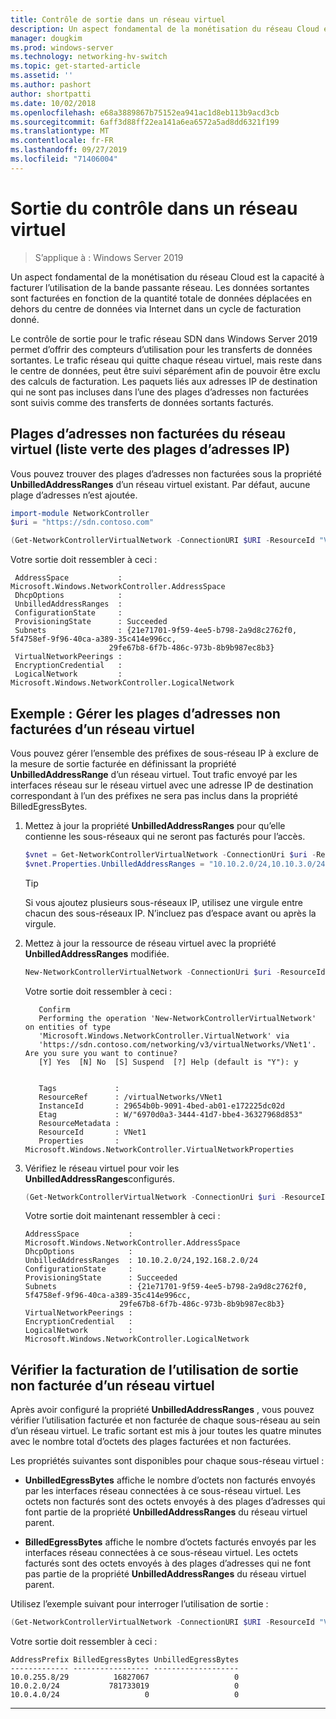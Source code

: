 ```yaml
---
title: Contrôle de sortie dans un réseau virtuel
description: Un aspect fondamental de la monétisation du réseau Cloud est la sortie de la bande passante réseau. Par exemple, les transferts de données sortantes dans Microsoft Azure modèle d’entreprise. Les données sortantes sont facturées en fonction de la quantité totale de données déplacées des centres de données Azure via Internet au cours d’un cycle de facturation donné.
manager: dougkim
ms.prod: windows-server
ms.technology: networking-hv-switch
ms.topic: get-started-article
ms.assetid: ''
ms.author: pashort
author: shortpatti
ms.date: 10/02/2018
ms.openlocfilehash: e68a3889867b75152ea941ac1d8eb113b9acd3cb
ms.sourcegitcommit: 6aff3d88ff22ea141a6ea6572a5ad8dd6321f199
ms.translationtype: MT
ms.contentlocale: fr-FR
ms.lasthandoff: 09/27/2019
ms.locfileid: "71406004"
---
```

# <a name="egress-metering-in-a-virtual-network"></a>Sortie du contrôle dans un réseau virtuel

>S’applique à : Windows Server 2019


Un aspect fondamental de la monétisation du réseau Cloud est la capacité à facturer l’utilisation de la bande passante réseau. Les données sortantes sont facturées en fonction de la quantité totale de données déplacées en dehors du centre de données via Internet dans un cycle de facturation donné.

Le contrôle de sortie pour le trafic réseau SDN dans Windows Server 2019 permet d’offrir des compteurs d’utilisation pour les transferts de données sortantes. Le trafic réseau qui quitte chaque réseau virtuel, mais reste dans le centre de données, peut être suivi séparément afin de pouvoir être exclu des calculs de facturation. Les paquets liés aux adresses IP de destination qui ne sont pas incluses dans l’une des plages d’adresses non facturées sont suivis comme des transferts de données sortants facturés.

## <a name="virtual-network-unbilled-address-ranges-whitelist-of-ip-ranges"></a>Plages d’adresses non facturées du réseau virtuel (liste verte des plages d’adresses IP)

Vous pouvez trouver des plages d’adresses non facturées sous la propriété **UnbilledAddressRanges** d’un réseau virtuel existant. Par défaut, aucune plage d’adresses n’est ajoutée.

   ```PowerShell
   import-module NetworkController
   $uri = "https://sdn.contoso.com"

   (Get-NetworkControllerVirtualNetwork -ConnectionURI $URI -ResourceId "VNet1").properties
   ```

Votre sortie doit ressembler à ceci :
   ```
    AddressSpace           : Microsoft.Windows.NetworkController.AddressSpace
    DhcpOptions            :
    UnbilledAddressRanges  :
    ConfigurationState     :
    ProvisioningState      : Succeeded
    Subnets                : {21e71701-9f59-4ee5-b798-2a9d8c2762f0, 5f4758ef-9f96-40ca-a389-35c414e996cc,
                         29fe67b8-6f7b-486c-973b-8b9b987ec8b3}
    VirtualNetworkPeerings :
    EncryptionCredential   :
    LogicalNetwork         : Microsoft.Windows.NetworkController.LogicalNetwork
   ```


## <a name="example-manage-the-unbilled-address-ranges-of-a-virtual-network"></a>Exemple : Gérer les plages d’adresses non facturées d’un réseau virtuel

Vous pouvez gérer l’ensemble des préfixes de sous-réseau IP à exclure de la mesure de sortie facturée en définissant la propriété **UnbilledAddressRange** d’un réseau virtuel.  Tout trafic envoyé par les interfaces réseau sur le réseau virtuel avec une adresse IP de destination correspondant à l’un des préfixes ne sera pas inclus dans la propriété BilledEgressBytes.

1.  Mettez à jour la propriété **UnbilledAddressRanges** pour qu’elle contienne les sous-réseaux qui ne seront pas facturés pour l’accès.

    ```PowerShell
    $vnet = Get-NetworkControllerVirtualNetwork -ConnectionUri $uri -ResourceID "VNet1"
    $vnet.Properties.UnbilledAddressRanges = "10.10.2.0/24,10.10.3.0/24"
    ```

    >[!TIP]
    >Si vous ajoutez plusieurs sous-réseaux IP, utilisez une virgule entre chacun des sous-réseaux IP.  N’incluez pas d’espace avant ou après la virgule.

2.  Mettez à jour la ressource de réseau virtuel avec la propriété **UnbilledAddressRanges** modifiée.

    ```PowerShell
    New-NetworkControllerVirtualNetwork -ConnectionUri $uri -ResourceId "VNet1" -Properties $unbilled.Properties -PassInnerException
    ```

    Votre sortie doit ressembler à ceci :
      ```
         Confirm
         Performing the operation 'New-NetworkControllerVirtualNetwork' on entities of type
         'Microsoft.Windows.NetworkController.VirtualNetwork' via
         'https://sdn.contoso.com/networking/v3/virtualNetworks/VNet1'. Are you sure you want to continue?
         [Y] Yes  [N] No  [S] Suspend  [?] Help (default is "Y"): y


         Tags             :
         ResourceRef      : /virtualNetworks/VNet1
         InstanceId       : 29654b0b-9091-4bed-ab01-e172225dc02d
         Etag             : W/"6970d0a3-3444-41d7-bbe4-36327968d853"
         ResourceMetadata :
         ResourceId       : VNet1
         Properties       : Microsoft.Windows.NetworkController.VirtualNetworkProperties
      ```


3. Vérifiez le réseau virtuel pour voir les **UnbilledAddressRanges**configurés.

   ```PowerShell
   (Get-NetworkControllerVirtualNetwork -ConnectionUri $uri -ResourceID "VNet1").properties
   ```

   Votre sortie doit maintenant ressembler à ceci :
   ```
   AddressSpace           : Microsoft.Windows.NetworkController.AddressSpace
   DhcpOptions            :
   UnbilledAddressRanges  : 10.10.2.0/24,192.168.2.0/24
   ConfigurationState     :
   ProvisioningState      : Succeeded
   Subnets                : {21e71701-9f59-4ee5-b798-2a9d8c2762f0, 5f4758ef-9f96-40ca-a389-35c414e996cc,
                        29fe67b8-6f7b-486c-973b-8b9b987ec8b3}
   VirtualNetworkPeerings :
   EncryptionCredential   :
   LogicalNetwork         : Microsoft.Windows.NetworkController.LogicalNetwork
   ```

## <a name="check-the-billed-the-unbilled-egress-usage-of-a-virtual-network"></a>Vérifier la facturation de l’utilisation de sortie non facturée d’un réseau virtuel

Après avoir configuré la propriété **UnbilledAddressRanges** , vous pouvez vérifier l’utilisation facturée et non facturée de chaque sous-réseau au sein d’un réseau virtuel. Le trafic sortant est mis à jour toutes les quatre minutes avec le nombre total d’octets des plages facturées et non facturées.

Les propriétés suivantes sont disponibles pour chaque sous-réseau virtuel :

-   **UnbilledEgressBytes** affiche le nombre d’octets non facturés envoyés par les interfaces réseau connectées à ce sous-réseau virtuel. Les octets non facturés sont des octets envoyés à des plages d’adresses qui font partie de la propriété **UnbilledAddressRanges** du réseau virtuel parent.

-   **BilledEgressBytes** affiche le nombre d’octets facturés envoyés par les interfaces réseau connectées à ce sous-réseau virtuel. Les octets facturés sont des octets envoyés à des plages d’adresses qui ne font pas partie de la propriété **UnbilledAddressRanges** du réseau virtuel parent.

Utilisez l’exemple suivant pour interroger l’utilisation de sortie :

```PowerShell
(Get-NetworkControllerVirtualNetwork -ConnectionURI $URI -ResourceId "VNet1").properties.subnets.properties | ft AddressPrefix,BilledEgressBytes,UnbilledEgressBytes
```

Votre sortie doit ressembler à ceci :
```
AddressPrefix BilledEgressBytes UnbilledEgressBytes
------------- ----------------- -------------------
10.0.255.8/29          16827067                   0
10.0.2.0/24           781733019                   0
10.0.4.0/24                   0                   0
```


---
